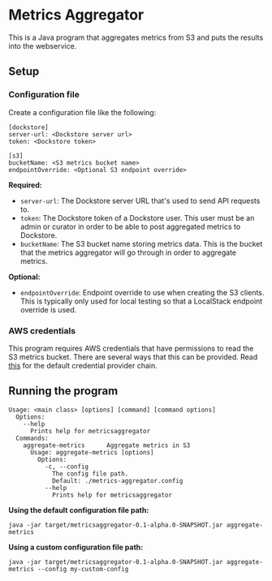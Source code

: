 # Metrics Aggregator

This is a Java program that aggregates metrics from S3 and puts the results into the webservice.

## Setup

### Configuration file

Create a configuration file like the following:

```
[dockstore]
server-url: <Dockstore server url>
token: <Dockstore token>

[s3]
bucketName: <S3 metrics bucket name>
endpointOverride: <Optional S3 endpoint override>
```
**Required:**
- `server-url`: The Dockstore server URL that's used to send API requests to.
- `token`: The Dockstore token of a Dockstore user. This user must be an admin or curator in order to be able to post aggregated metrics to Dockstore.
- `bucketName`: The S3 bucket name storing metrics data. This is the bucket that the metrics aggregator will go through in order
  to aggregate metrics.

**Optional:**
- `endpointOverride`: Endpoint override to use when creating the S3 clients. This is typically only used for local testing so that a LocalStack endpoint 
override is used.

### AWS credentials

This program requires AWS credentials that have permissions to read the S3 metrics bucket. There are several ways that this can be provided.
Read [this](https://docs.aws.amazon.com/sdk-for-java/latest/developer-guide/credentials.html#credentials-chain) for the default credential provider chain.

## Running the program

```
Usage: <main class> [options] [command] [command options]
  Options:
    --help
      Prints help for metricsaggregator
  Commands:
    aggregate-metrics      Aggregate metrics in S3
      Usage: aggregate-metrics [options]
        Options:
          -c, --config
            The config file path.
            Default: ./metrics-aggregator.config
          --help
            Prints help for metricsaggregator
```

**Using the default configuration file path:**

`java -jar target/metricsaggregator-0.1-alpha.0-SNAPSHOT.jar aggregate-metrics`

**Using a custom configuration file path:**

`java -jar target/metricsaggregator-0.1-alpha.0-SNAPSHOT.jar aggregate-metrics --config my-custom-config`

